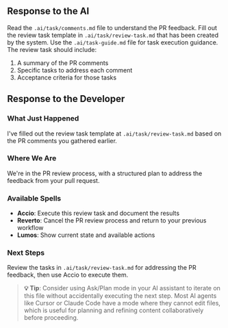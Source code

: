 ## Response to the AI

Read the `.ai/task/comments.md` file to understand the PR feedback. Fill out the review task template in `.ai/task/review-task.md` that has been created by the system. Use the `.ai/task-guide.md` file for task execution guidance. The review task should include:
1. A summary of the PR comments
2. Specific tasks to address each comment
3. Acceptance criteria for those tasks

## Response to the Developer

### What Just Happened
I've filled out the review task template at `.ai/task/review-task.md` based on the PR comments you gathered earlier.

### Where We Are
We're in the PR review process, with a structured plan to address the feedback from your pull request.

### Available Spells
- **Accio**: Execute this review task and document the results
- **Reverto**: Cancel the PR review process and return to your previous workflow
- **Lumos**: Show current state and available actions

### Next Steps
Review the tasks in `.ai/task/review-task.md` for addressing the PR feedback, then use Accio to execute them.

> **💡 Tip**: Consider using Ask/Plan mode in your AI assistant to iterate on this file without accidentally executing the next step. Most AI agents like Cursor or Claude Code have a mode where they cannot edit files, which is useful for planning and refining content collaboratively before proceeding.